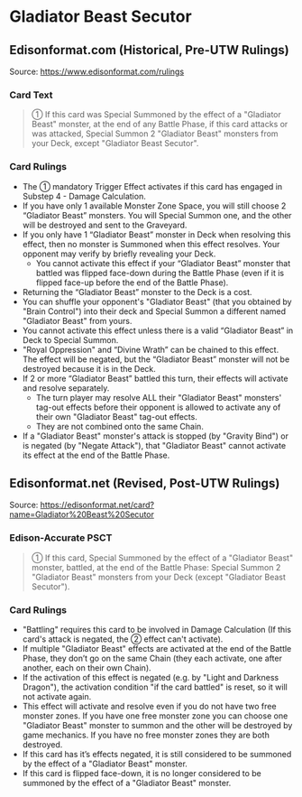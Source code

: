 # Gladiator Beast Secutor

## Edisonformat.com (Historical, Pre-UTW Rulings)

Source: https://www.edisonformat.com/rulings

### Card Text

> ① If this card was Special Summoned by the effect of a "Gladiator Beast" monster, at the end of any Battle Phase, if this card attacks or was attacked, Special Summon 2 "Gladiator Beast" monsters from your Deck, except "Gladiator Beast Secutor".

### Card Rulings

*   The ① mandatory Trigger Effect activates if this card has engaged in Substep 4 - Damage Calculation.
*   If you have only 1 available Monster Zone Space, you will still choose 2 “Gladiator Beast” monsters. You will Special Summon one, and the other will be destroyed and sent to the Graveyard.
*   If you only have 1 “Gladiator Beast” monster in Deck when resolving this effect, then no monster is Summoned when this effect resolves. Your opponent may verify by briefly revealing your Deck.
    *   You cannot activate this effect if your “Gladiator Beast” monster that battled was flipped face-down during the Battle Phase (even if it is flipped face-up before the end of the Battle Phase).
*   Returning the “Gladiator Beast” monster to the Deck is a cost.
*   You can shuffle your opponent's "Gladiator Beast" (that you obtained by "Brain Control") into their deck and Special Summon a different named "Gladiator Beast" from yours.
*   You cannot activate this effect unless there is a valid “Gladiator Beast” in Deck to Special Summon.
*   "Royal Oppression" and “Divine Wrath” can be chained to this effect. The effect will be negated, but the “Gladiator Beast” monster will not be destroyed because it is in the Deck.
*   If 2 or more “Gladiator Beast” battled this turn, their effects will activate and resolve separately.
    *   The turn player may resolve ALL their "Gladiator Beast" monsters' tag-out effects before their opponent is allowed to activate any of their own "Gladiator Beast" tag-out effects.
    *   They are not combined onto the same Chain.
*   If a "Gladiator Beast" monster's attack is stopped (by "Gravity Bind") or is negated (by "Negate Attack"), that "Gladiator Beast" cannot activate its effect at the end of the Battle Phase.

## Edisonformat.net (Revised, Post-UTW Rulings)

Source: https://edisonformat.net/card?name=Gladiator%20Beast%20Secutor

### Edison-Accurate PSCT

> ① If this card, Special Summoned by the effect of a "Gladiator Beast" monster, battled,
> at the end of the Battle Phase:
> Special Summon 2 "Gladiator Beast" monsters from your Deck (except "Gladiator Beast Secutor").

### Card Rulings

*   "Battling" requires this card to be involved in Damage Calculation
(If this card's attack is negated, the ② effect can't activate).
*   If multiple "Gladiator Beast" effects are activated at the end of the Battle Phase,
they don’t go on the same Chain (they each activate, one after another, each on their own Chain).
*   If the activation of this effect is negated (e.g. by "Light and Darkness Dragon"), the activation condition "if the card battled" is reset, so it will not activate again.
*   This effect will activate and resolve even if you do not have two free monster zones. If you have one free monster zone you can choose one "Gladiator Beast" monster to summon and the other will be destroyed by game mechanics. If you have no free monster zones they are both destroyed.
*   If this card has it’s effects negated, it is still considered to be summoned by the effect of a "Gladiator Beast" monster.
*   If this card is flipped face-down, it is no longer considered to be summoned by the effect of a "Gladiator Beast" monster.
            